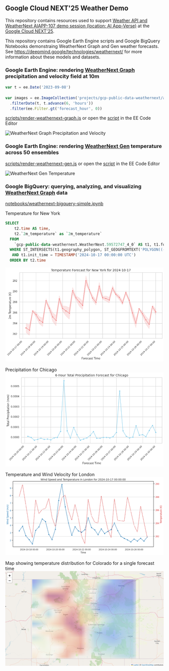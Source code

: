 ## Google Cloud NEXT'25 Weather Demo
This repository contains resources used to support [Weather API and WeatherNext AIAPP-107 demo session (location: AI App-Verse)](https://staging-dot-gweb-cloudnext2025-staging.appspot.com/next/25/session-library?demo=AIAPP-107#all) at the [Google Cloud NEXT'25](https://cloud.withgoogle.com/next/25).

This repository contains Google Earth Engine scripts and Google BigQuery Notebooks demonstraing WeatherNext Graph and Gen weather forecasts. See https://deepmind.google/technologies/weathernext/ for more information about these models and datasets.

### Google Earth Engine: rendering [WeatherNext Graph](https://developers.google.com/earth-engine/datasets/catalog/projects_gcp-public-data-weathernext_assets_126478713_1_0) precipitation and velocity field at 10m

```javascript
var t = ee.Date('2023-09-08')

var images = ee.ImageCollection('projects/gcp-public-data-weathernext/assets/59572747_4_0')
  .filterDate(t, t.advance(6, 'hours'))
  .filter(ee.Filter.gt('forecast_hour', 0))
```

[scripts/render-weathernext-graph.js](scripts/render-weathernext-graph.js) or open the [script](https://code.earthengine.google.com/3f2b767a55dd70df842a91e578da4393) in the EE Code Editor

![WeatherNext Graph Precipitation and Velocity](https://github.com/gena/next25-weather/blob/main/images/ee-weathernext-graph-p-zoom2.1.gif)

### Google Earth Engine: rendering [WeatherNext Gen](https://developers.google.com/earth-engine/datasets/catalog/projects_gcp-public-data-weathernext_assets_126478713_1_0) temperature across 50 ensembles

[scripts/render-weathernext-gen.js](scripts/render-weathernext-gen.js) or open the [script](https://code.earthengine.google.com/08440c3505220645e0bdbd8b58299770) in the EE Code Editor

![WeatherNext Gen Temperature](https://github.com/gena/next25-weather/blob/main/images/ee-weathernext-gen-T.gif)

### Google BigQuery: querying, analyzing, and visualizing [WeatherNext Graph](https://console.cloud.google.com/bigquery/analytics-hub/discovery/projects/gcp-public-data-weathernext/locations/us/dataExchanges/weathernext_19397e1bcb7/listings/weathernext_graph_forecasts_19398be87ec) data

[notebooks/weathernext-bigquery-simple.ipynb](notebooks/weathernext-bigquery-simple.ipynb)

Temperature for New York

```sql
SELECT
    t2.time AS time,
    t2.`2m_temperature` as `2m_temperature`
  FROM
    `gcp-public-data-weathernext.WeatherNext.59572747_4_0` AS t1, t1.forecast AS t2
  WHERE ST_INTERSECTS(t1.geography_polygon, ST_GEOGFROMTEXT('POLYGON((-70.66 40.64, -73.85 40.64, -73.85 40.89, -70.66 40.89, -70.66 40.64))'))  # New York City
   AND t1.init_time = TIMESTAMP('2024-10-17 00:00:00 UTC')
  ORDER BY t2.time
```

![Temperature for New York](https://github.com/gena/next25-weather/blob/main/images/bq-weathernext-graph-t-newyork.png)

Precipitation for Chicago
![Precipitation for Chicago](https://github.com/gena/next25-weather/blob/main/images/bq-weathernext-graph-p-chicago.png)

Temperature and Wind Velocity for London
![Temperature and Wind Velocity for London](https://github.com/gena/next25-weather/blob/main/images/bq-weathernext-graph-uv-temp-london.png)

Map showing temperature distribution for Colorado for a single forecast time
![Map showing temperature for Colorado](https://github.com/gena/next25-weather/blob/main/images/bq-weathernext-graph-map-colorado.png)
